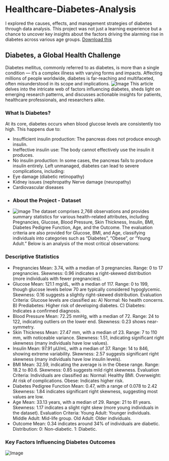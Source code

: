 # Healthcare-Diabetes-Analysis
I explored the causes, effects, and management strategies of diabetes through data analysis. This project was not just a learning experience but a chance to uncover key insights about the factors driving the alarming rise in diabetes across various age groups.
[Download this](https://www.linkedin.com/posts/adebusola-akanni-b20668246_the-multifaceted-nature-of-diabetes-insights-activity-7286335576591466496--cuX?utm_source=share&utm_medium=member_desktop&rcm=ACoAADz3SkgBsxrRBql8jV7Nlttz1xCJ8pIoMf4)
## Diabetes, a Global Health Challenge
Diabetes mellitus, commonly referred to as diabetes, is more than a single condition — it’s a complex illness with varying forms and impacts. Affecting millions of people worldwide, diabetes is far-reaching and multifaceted, often misunderstood in its scope and implications.
![Image](https://github.com/user-attachments/assets/6175501a-0218-410d-a597-520728fcbdba)
This article delves into the intricate web of factors influencing diabetes, sheds light on emerging research patterns, and discusses actionable insights for patients, healthcare professionals, and researchers alike.
### What Is Diabetes?
At its core, diabetes occurs when blood glucose levels are consistently too high. This happens due to:
-  Insufficient insulin production: The pancreas does not produce enough insulin.
-  Ineffective insulin use: The body cannot effectively use the insulin it produces.
-  No insulin production: In some cases, the pancreas fails to produce insulin entirely.
Left unmanaged, diabetes can lead to severe complications, including:
-  Eye damage (diabetic retinopathy)
-  Kidney issues (nephropathy Nerve damage (neuropathy)
-  Cardiovascular diseases
-  ### About the Project - Dataset
-  ![image](https://github.com/user-attachments/assets/3fde0467-feb6-4ef0-8438-dc64423506ef)
The dataset comprises 2,768 observations and provides summary statistics for various health-related attributes, including Pregnancies, Glucose, Blood Pressure, Skin Thickness, Insulin, BMI, Diabetes Pedigree Function, Age, and the Outcome. The evaluation criteria are also provided for Glucose, BMI, and Age, classifying individuals into categories such as “Diabetes”, “Obese”, or “Young Adult.” Below is an analysis of the most critical observations:

### Descriptive Statistics
-  Pregnancies
Mean: 3.74, with a median of 3 pregnancies.
Range: 0 to 17 pregnancies.
Skewness: 0.96 indicates a right-skewed distribution (more individuals with fewer pregnancies).
-  Glucose
Mean: 121.1 mg/dL, with a median of 117.
Range: 0 to 199, though glucose levels below 70 are typically considered hypoglycemic.
Skewness: 0.16 suggests a slightly right-skewed distribution.
Evaluation Criteria: Glucose levels are classified as:
A) Normal: No health concerns.
B) Prediabetes: Higher risk of developing diabetes.
C) Diabetes: Indicates a confirmed diagnosis.
-  Blood Pressure
Mean: 72.25 mmHg, with a median of 72.
Range: 24 to 122, indicating outliers on the lower end.
Skewness: 0.23 shows near-symmetry.
-  Skin Thickness
Mean: 27.47 mm, with a median of 23.
Range: 7 to 110 mm, with noticeable variance.
Skewness: 1.51, indicating significant right skewness (many individuals have low values).
-  Insulin
Mean: 97.91 µU/mL, with a median of 37.
Range: 14 to 846, showing extreme variability.
Skewness: 2.57 suggests significant right skewness (many individuals have low insulin levels).
-  BMI
Mean: 32.59, indicating the average is in the Obese range.
Range: 18.2 to 80.6.
Skewness: 0.85 suggests mild right skewness.
Evaluation Criteria: Individuals are classified as:
Normal: Healthy BMI.
Overweight: At risk of complications.
Obese: Indicates higher risk.
-  Diabetes Pedigree Function
Mean: 0.47, with a range of 0.078 to 2.42
Skewness: 1.84 indicates significant right skewness, suggesting most values are low.
-  Age
Mean: 33.13 years, with a median of 29.
Range: 21 to 81 years.
Skewness: 1.17 indicates a slight right skew (more young individuals in the dataset).
Evaluation Criteria:
Young Adult: Younger individuals.
Middle Adult: Mid-life group.
Old Adult: Older individuals.
-  Outcome
Mean: 0.34 indicates around 34% of individuals are diabetic.
Distribution:
0: Non-diabetic.
1: Diabetic.
### Key Factors Influencing Diabetes Outcomes
![Image](https://github.com/user-attachments/assets/17cb988e-3a61-454f-8980-7e3c54d5e99f)
